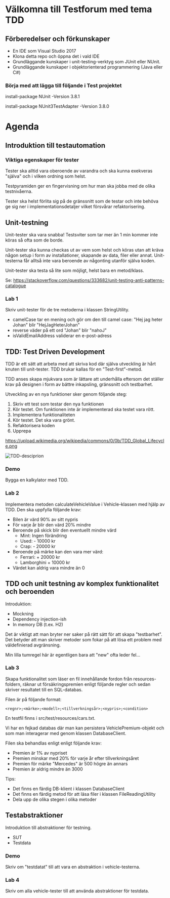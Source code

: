 ﻿# Välkomna till Testforum med tema TDD

## Förberedelser och förkunskaper

- En IDE som Visual Studio 2017
- Klona detta repo och öppna det i vald IDE
- Grundläggande kunskaper i unit-testing-verktyg som JUnit eller NUnit.
- Grundläggande kunskaper i objektorienterad programmering (Java eller C#)

### Börja med att lägga till följande i Test projektet
install-package NUnit -Version 3.8.1

install-package NUnit3TestAdapter -Version 3.8.0 

# Agenda

## Introduktion till testautomation

### Viktiga egenskaper för tester

Tester ska alltid vara oberoende av varandra och ska kunna
exekveras "själva" och i vilken ordning som helst.

Testpyramiden ger en fingervisning om hur man ska jobba med de
olika testnivåerna.

Tester ska helst förlita sig på de gränssnitt som de testar och
inte behöva ge sig ner i implementationsdetaljer vilket försvårar
refaktorisering.

## Unit-testning

Unit-tester ska vara snabba! Testsviter som tar mer än 1 min 
kommer inte köras så ofta som de borde.

Unit-tester ska kunna checkas ut av vem som helst och köras utan
att kräva någon setup i form av installationer, skapande av data,
filer eller annat. Unit-testerna får alltså inte vara beroende av
någonting utanför själva koden.

Unit-tester ska testa så lite som möjligt, helst bara en metod/klass.

Se: https://stackoverflow.com/questions/333682/unit-testing-anti-patterns-catalogue

### Lab 1

Skriv unit-tester för de tre metoderna i klassen StringUtility.

- camelCase tar en mening och gör om den till camel case: "Hej jag heter Johan" blir "HejJagHeterJohan"
- reverse väder på ett ord "Johan" blir "nahoJ"
- isValidEmailAddress validerar en e-post-adress

## TDD: Test Driven Development

TDD är ett sätt att arbeta med att skriva kod där själva utveckling är
hårt knuten till unit-tester. TDD brukar kallas för en "Test-first"-metod.

TDD anses skapa mjukvara som är lättare att underhålla eftersom det ställer
krav på designen i form av bättre inkapsling, gränssnitt och testbarhet.

Utveckling av en nya funktioner sker genom följande steg:

1. Skriv ett test som testar den nya funktionen
2. Kör testet. Om funktionen inte är implementerad ska testet vara rött.
3. Implementera funktionaliteten
4. Kör testet. Det ska vara grönt.
5. Refaktorisera koden
6. Upprepa

https://upload.wikimedia.org/wikipedia/commons/0/0b/TDD_Global_Lifecycle.png

![TDD-desciprion](https://upload.wikimedia.org/wikipedia/commons/0/0b/TDD_Global_Lifecycle.png)

### Demo

Bygga en kalkylator med TDD.

### Lab 2

Implementera metoden calculateVehicleValue i Vehicle-klassen med hjälp av TDD. 
Den ska uppfylla följande krav:

- Bilen är värd 90% av sitt nypris
- För varje år blir den värd 20% mindre
- Beroende på skick blir den eventuellt mindre värd
  - Mint: Ingen förändring
  - Used: - 10000 kr
  - Crap: - 20000 kr
- Beroende på märke kan den vara mer värd:
  - Ferrari: + 20000 kr
  - Lamborghini + 10000 kr
- Värdet kan aldrig vara mindre än 0


## TDD och unit testning av komplex funktionalitet och beroenden

Introduktion:

- Mockning
- Dependency injection-ish
- In memory DB (t.ex. H2)

Det är viktigt att man bryter ner saker på rätt sätt för att skapa
"testbarhet". Det betyder att man skriver metoder som fokar på att lösa 
ett problem med väldefinierad avgränsning.

Min lilla tumregel här är egentligen bara att "new" ofta leder fel...

### Lab 3

Skapa funktionalitet som läser en fil innehållande fordon
från resources-foldern, räknar ut försäkringspremien enligt 
följande regler och sedan skriver resultatet till en SQL-databas.

Filen är på följande format:

    <regnr>;<märke>;<modell>;<tillverkningsår>;<nypris>;<condition>

En testfil finns i src/test/resources/cars.txt.

Vi har en fejkad databas där man kan persistera VehiclePremium-objekt och 
som man interagerar med genom klassen DatabaseClient.

Filen ska behandlas enligt enligt följande krav:

- Premien är 1% av nypriset
- Premien minskar med 20% för varje år efter tillverkningsåret
- Premien för märke "Mercedes" är 500 högre än annars
- Premien är aldrig mindre än 3000

Tips:

- Det finns en färdig DB-klient i klassen DatabaseClient
- Det finns en färdig metod för att läsa filer i klassen FileReadingUtility
- Dela upp de olika stegen i olika metoder
    
## Testabstraktioner

Introduktion till abstraktioner för testning.

- SUT
- Testdata

### Demo

Skriv om "testdatat" till att vara en abstraktion i vehicle-testerna.

### Lab 4

Skriv om alla vehicle-tester till att använda abstraktioner för
testdata.

